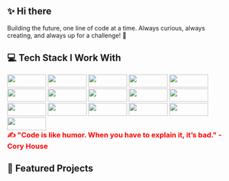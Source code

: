 ## ✨ Hi there
Building the future, one line of code at a time. Always curious, always creating, and always up for a challenge! 🚀


## 💻 Tech Stack I Work With

<div align="left">
  <img src="https://img.shields.io/badge/React.js-61DAFB?style=flat-square&logo=react&logoColor=black" width="90" height="30" />
  <img src="https://img.shields.io/badge/TypeScript-3178C6?style=flat-square&logo=typescript&logoColor=white" width="90" height="30"/>
  <img src="https://img.shields.io/badge/JavaScript-F7DF1E?style=flat-square&logo=javascript&logoColor=black" width="90" height="30"/>
  <img src="https://img.shields.io/badge/Redux-764ABC?style=flat-square&logo=redux&logoColor=white" width="90" height="30"/>
  <img src="https://img.shields.io/badge/TailwindCSS-38B2AC?style=flat-square&logo=tailwind-css&logoColor=white" width="90" height="30" />
  <img src="https://img.shields.io/badge/CSS3-1572B6?style=flat-square&logo=css3&logoColor=white" width="90" height="30"/>
  <img src="https://img.shields.io/badge/HTML5-E34F26?style=flat-square&logo=html5&logoColor=white" width="90" height="30"/>
  <img src="https://img.shields.io/badge/Node.js-339933?style=flat-square&logo=node.js&logoColor=white" width="90" height="30"/>
  <img src="https://img.shields.io/badge/Express.js-000000?style=flat-square&logo=express&logoColor=white" width="90" height="30" />
  <img src="https://img.shields.io/badge/Next.js-000000?style=flat-square&logo=nextdotjs&logoColor=white" width="90" height="30"/>
  <img src="https://img.shields.io/badge/MongoDB-47A248?style=flat-square&logo=mongodb&logoColor=white" width="90" height="30"/>
  <img src="https://img.shields.io/badge/PostgreSQL-4169E1?style=flat-square&logo=postgresql&logoColor=white" width="90" height="30"/>
  <img src="https://img.shields.io/badge/Docker-2496ED?style=flat-square&logo=docker&logoColor=white" width="90" height="30"/>
  <img src="https://img.shields.io/badge/AWS-232F3E?style=flat-square&logo=amazon-aws&logoColor=white" width="90" height="30"/>
  <img src="https://img.shields.io/badge/Figma-F24E1E?style=flat-square&logo=figma&logoColor=white" width="90" height="30" />
  <img src="https://img.shields.io/badge/Git-F05032?style=flat-square&logo=git&logoColor=white" width="90" height="30"/>
</div>

<h3 style="color:red; display:inline;">✍️ "Code is like humor. When you have to explain it, it’s bad."    - Cory House</h3>
                                                                 

## 🚀 Featured Projects
